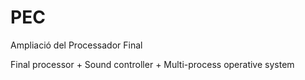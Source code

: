 # PEC
Ampliació del Processador Final

Final processor + Sound controller + Multi-process operative system
